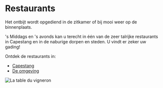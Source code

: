 # Restaurants

Het ontbijt wordt opgediend in de zitkamer of bij mooi weer op de binnenplaats.

's Middags en 's avonds kan u terecht in één van de zeer talrijke restaurants in Capestang en in de naburige dorpen en steden. U vindt er zeker uw gading!

Ontdek de restaurants in:

* [Capestang](/nl/restaurants/capestang)
* [De omgeving](/nl/restaurants/omgeving)

![La table du vigneron](/images/restaurants.jpg)